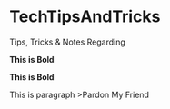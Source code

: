 # TechTipsAndTricks
Tips, Tricks &amp; Notes Regarding

**This is Bold**

__This is Bold__

This is paragraph >Pardon My Friend
